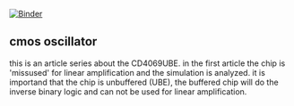 [![Binder](https://mybinder.org/badge_logo.svg)](https://mybinder.org/v2/gh/spielhuus/elektrophon/HEAD?filepath=content%2Fcmos_buffer%2Fcmos_buffer.ipynb)


## cmos oscillator

this is an article series about the CD4069UBE. in the first article the chip is 'missused' for linear amplification and the simulation is analyzed. it is importand that the chip is unbuffered (UBE), the buffered chip will do the inverse binary logic and can not be used for linear amplification.

